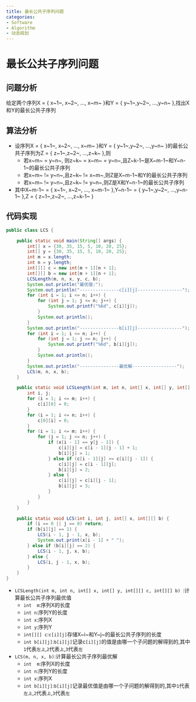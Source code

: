 ```yaml
---
title: 最长公共子序列问题
categories:
- Software
- Algorithm
- 动态规划
---
```

# 最长公共子序列问题

## 问题分析

给定两个序列X = { x~1~, x~2~, ..., x~m~ }和Y = { y~1~,y~2~, ...,y~n~ },找出X和Y的最长公共子序列

##  算法分析

- 设序列X = { x~1~, x~2~, ..., x~m~ }和Y = { y~1~,y~2~, ...,y~n~ }的最长公共子序列为Z = { z~1~,z~2~, ...,z~k~ },则
    - 若x~m~ = y~n~, 则z~k~ = x~m~ = y~n~,且Z~k-1~是X~m-1~和Y~n-1~的最长公共子序列
    - 若x~m~ != y~n~,且z~k~ != x~m~,则Z是X~m-1~和Y的最长公共子序列
    - 若x~m~ != y~n~,且z~k~ != y~n~,则Z是X和Y~n-1~的最长公共子序列
- 其中X~m-1~ = { x~1~, x~2~, ..., x~m-1~ },Y~n-1~ = { y~1~,y~2~, ...,y~n-1~ },Z = { z~1~,z~2~, ...,z~k-1~ }

## 代码实现

```java
public class LCS {

    public static void main(String[] args) {
        int[] x = {30, 35, 15, 5, 10, 20, 25};
        int[] y = {30, 35, 15, 5, 10, 20, 25};
        int m = x.length;
        int n = y.length;
        int[][] c = new int[m + 1][n + 1];
        int[][] b = new int[m + 1][n + 1];
        LCSLength(m, n, x, y, c, b);
        System.out.println("最优值:");
        System.out.println("---------------c[i][j]-----------------");
        for (int i = 1; i <= n; i++) {
            for (int j = 1; j <= n; j++) {
                System.out.printf("%6d", c[i][j]);
            }
            System.out.println();
        }
        System.out.println("---------------b[i][j]-----------------");
        for (int i = 1; i <= n; i++) {
            for (int j = 1; j <= n; j++) {
                System.out.printf("%6d", b[i][j]);
            }
            System.out.println();
        }
        System.out.println("---------------最优解-----------------");
        LCS(m, n, x, b);
    }

    public static void LCSLength(int m, int n, int[] x, int[] y, int[][] c, int[][] b) {
        int i, j;
        for (i = 1; i <= m; i++) {
            c[i][0] = 0;
        }
        for (i = 1; i <= n; i++) {
            c[0][i] = 0;
        }
        for (i = 1; i <= m; i++) {
            for (j = 1; j <= n; j++) {
                if (x[i - 1] == y[j - 1]) {
                    c[i][j] = c[i - 1][j - 1] + 1;
                    b[i][j] = 1;
                } else if (c[i - 1][j] >= c[i][j - 1]) {
                    c[i][j] = c[i - 1][j];
                    b[i][j] = 2;
                } else {
                    c[i][j] = c[i][j - 1];
                    b[i][j] = 3;
                }
            }
        }
    }

    public static void LCS(int i, int j, int[] x, int[][] b) {
        if (i == 0 || j == 0) return;
        if (b[i][j] == 1) {
            LCS(i - 1, j - 1, x, b);
            System.out.print(x[i - 1] + " ");
        } else if (b[i][j] == 2) {
            LCS(i - 1, j, x, b);
        } else {
            LCS(i, j - 1, x, b);
        }
    }
}
```

- `LCSLength(int m, int n, int[] x, int[] y, int[][] c, int[][] b) `:计算最长公共子序列最优值
    - `int  m`:序列X的长度
    - `int n`:序列Y的长度
    - `int x`:序列X
    - `int y`:序列Y
    - `int[][] c`:`c[i][j]`存储X~i~和Y~j~的最长公共子序列的长度
    - `int b[i][j]`:`b[i][j]`记录c`[i][j]`的值是由哪一个子问题的解得到的,其中`1`代表`左上`,`2`代表`上`,`3`代表`左`
- `LCS(m, n, x, b)`:计算最长公共子序列最优解
    - `int  m`:序列X的长度
    - `int n`:序列Y的长度
    - `int x`:序列X
    - `int b[i][j]`:`b[i][j]`记录最优值是由哪一个子问题的解得到的,其中`1`代表`左上`,`2`代表`上`,`3`代表`左`